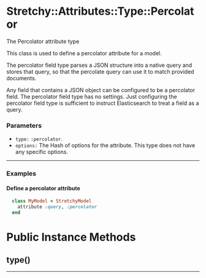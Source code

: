 # Stretchy::Attributes::Type::Percolator [](#class-Stretchy::Attributes::Type::Percolator) [](#top)
The Percolator attribute type

This class is used to define a percolator attribute for a model. 

The percolator field type parses a JSON structure into a native query and stores that query,
so that the percolate query can use it to match provided documents.

Any field that contains a JSON object can be configured to be a percolator field.
The percolator field type has no settings. Just configuring the percolator field type
is sufficient to instruct Elasticsearch to treat a field as a query.

### Parameters

- `type:` `:percolator`.
- `options:` The Hash of options for the attribute. This type does not have any specific options.

---

### Examples

#### Define a percolator attribute

```ruby
  class MyModel < StretchyModel
    attribute :query, :percolator
  end
```
    

# Public Instance Methods

      
## type() [](#method-i-type)
         
  
        
---

